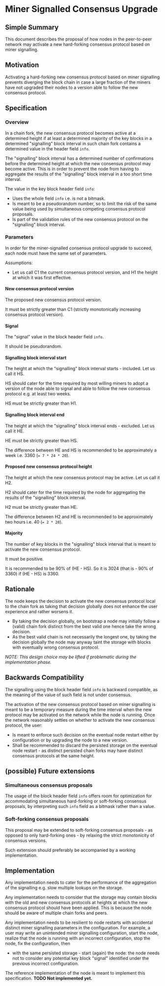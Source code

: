 # Miner Signalled Consensus Upgrade

## Simple Summary

This document describes the proposal of how nodes in the peer-to-peer network
may activate a new hard-forking consensus protocol based on miner signalling.

## Motivation

Activating a hard-forking new consensus protocol based on miner signalling
prevents diverging the block chain in case a large fraction of the miners have
not upgraded their nodes to a version able to follow the new consensus protocol.

## Specification

### Overview

In a chain fork, the new consensus protocol becomes active at a determined
height if at least a determined majority of the key blocks in a determined
"signalling" block interval in such chain fork contains a determined value in
the header field `info`.

The "signalling" block interval has a determined number of confirmations before
the determined height at which the new consensus protocol may become
active. This is in order to prevent the node from having to aggregate the
results of the "signalling" block interval in a too short time interval.

The value in the key block header field `info`:
- Uses the whole field `info` i.e. is not a bitmask.
- Is meant to be a pseudorandom number, so to limit the risk of the same value
  being used by simultaneous competing consensus protocol proposals.
- Is part of the validation rules of the new consensus protocol on the
  "signalling" block interval.

### Parameters

In order for the miner-signalled consensus protocol upgrade to succeed, each
node must have the same set of parameters.

Assumptions:
- Let us call C1 the current consensus protocol version, and H1 the height at
  which it was first effective.

#### New consensus protocol version

The proposed new consensus protocol version.

It must be strictly greater than C1 (strictly monotonically increasing consensus
protocol version).

#### Signal

The "signal" value in the block header field `info`.

It should be pseudorandom.

#### Signalling block interval start

The height at which the "signalling" block interval starts -
included. Let us call it HS.

HS should cater for the time required by most willing miners to adopt a version
of the node able to signal and able to follow the new consensus protocol e.g. at
least two weeks.

HS must be strictly greater than H1.

#### Signalling block interval end

The height at which the "signalling" block interval ends -
excluded. Let us call it HE.

HE must be strictly greater than HS.

The difference between HE and HS is recommended to be approximately a
week i.e. 3360 (`= 7 * 24 * 20`).

#### Proposed new consensus protocol height

The height at which the new consensus protocol may be active. Let us call it H2.

H2 should cater for the time required by the node for aggregating the results of
the "signalling" block interval.

H2 must be strictly greater than HE.

The difference between H2 and HE is recommended to be approximately two
hours i.e. 40 (`= 2 * 20`).

#### Majority

The number of key blocks in the "signalling" block interval that is meant to
activate the new consensus protocol.

It must be positive.

It is recommended to be 90% of (HE - HS). So it is 3024 (that is - 90%
of 3360) if (HE - HS) is 3360.

## Rationale

The node keeps the decision to activate the new consensus protocol local to the
chain fork as taking that decision globally does not enhance the user experience
and rather worsens it.
- By taking the decision globally, on bootstrap a node may initially follow a
  (valid) chain fork distinct from the best valid one hence take the wrong
  decision.
- As the best valid chain is not necessarily the longest one, by taking the
  decision globally the node may anyway taint the storage with blocks with
  eventually wrong consensus protocol.

*NOTE: This design choice may be lifted if problematic during the implementation
 phase.*

## Backwards Compatibility

The signalling using the block header field `info` is backward compatible, as
the meaning of the value of such field is not under consensus.

The activation of the new consensus protocol based on miner signalling is meant
to be a temporary measure during the time interval when the new protocol may be
activated on the network while the node is running. Once the network reasonably
settles on whether to activate the new consensus protocol, the user:
- Is meant to enforce such decision on the eventual node restart either by
  configuration or by upgrading the node to a new version.
- Shall be recommended to discard the persisted storage on the eventual node
  restart - as distinct persisted chain forks may have distinct consensus
  protocols at the same height.

## (possible) Future extensions

### Simultaneous consensus proposals

The usage of the block header field `info` offers room for optimization for
accommodating simultaneous hard-forking or soft-forking consensus proposals, by
interpreting such `info` field as a bitmask rather than a value.

### Soft-forking consensus proposals

This proposal may be extended to soft-forking consensus proposals - as opposed
to only hard-forking ones - by relaxing the strict monotonicity of consensus
versions.

Such extension should preferably be accompanied by a working implementation.

## Implementation

Any implementation needs to cater for the performance of the aggregation of the
signalling e.g. slow multiple lookups on the storage.

Any implementation needs to consider that the storage may contain blocks with
the old and new consensus protocols at heights at which the new consensus
protocol should have been applied. This is because the node should be aware of
multiple chain forks and peers.

Any implementation needs to be resilient to node restarts with
accidental distinct miner signalling parameters in the configuration.
For example, a user may write an unintended miner signalling
configuration, start the node, realize that the node is running with
an incorrect configuration, stop the node, fix the configuration, then
- with the same persisted storage - start (again) the node: the node
needs not to consider any potential key block "signal" identified
under the previous incorrect configuration.

The reference implementation of the node is meant to implement this
specification. **TODO Not implemented yet.**
